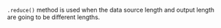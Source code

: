 `.reduce()` method is used when the data source length and output length are going to be different lengths.
